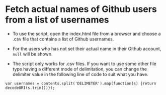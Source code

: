 # Fetch actual names of Github users from a list of usernames

* To use the script, open the index.html file from a browser and choose a .csv file that contains a list of Github usernames.

* For the users who has not set their actual name in their Github account, `null` will be shown.

* The script only works for .csv files. If you want to use some other file type having a different mode of delimitation, you can change the delimiter value in the following line of code to suit what you have.

`var usernames = contents.split('DELIMETER').map(function(s) {return decodeURI(s.trim())});`